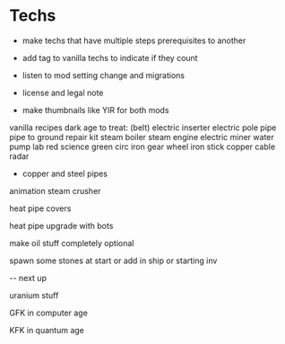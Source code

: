 # Techs

- make techs that have multiple steps prerequisites to another
- add tag to vanilla techs to indicate if they count

- listen to mod setting change and migrations

- license and legal note

- make thumbnails like YIR for both mods

vanilla recipes dark age to treat:
(belt)
electric inserter
electric pole
pipe
pipe to ground
repair kit
steam boiler
steam engine
electric miner
water pump
lab
red science
green circ
iron gear wheel
iron stick
copper cable
radar

- copper and steel pipes

animation steam crusher

heat pipe covers

heat pipe upgrade with bots

make oil stuff completely optional

spawn some stones at start or add in ship or starting inv

-- next up

uranium stuff

GFK in computer age

KFK in quantum age